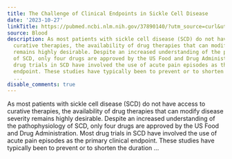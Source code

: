 ```yaml
---
title: The Challenge of Clinical Endpoints in Sickle Cell Disease
date: '2023-10-27'
linkTitle: https://pubmed.ncbi.nlm.nih.gov/37890140/?utm_source=curl&utm_medium=rss&utm_campaign=journals&utm_content=7603509&fc=None&ff=20231028180731&v=2.17.9.post6+86293ac
source: Blood
description: As most patients with sickle cell disease (SCD) do not have access to
  curative therapies, the availability of drug therapies that can modify disease severity
  remains highly desirable. Despite an increased understanding of the pathophysiology
  of SCD, only four drugs are approved by the US Food and Drug Administration. Most
  drug trials in SCD have involved the use of acute pain episodes as the primary clinical
  endpoint. These studies have typically been to prevent or to shorten the duration
  ...
disable_comments: true
---
```

As most patients with sickle cell disease (SCD) do not have access to curative therapies, the availability of drug therapies that can modify disease severity remains highly desirable. Despite an increased understanding of the pathophysiology of SCD, only four drugs are approved by the US Food and Drug Administration. Most drug trials in SCD have involved the use of acute pain episodes as the primary clinical endpoint. These studies have typically been to prevent or to shorten the duration ...